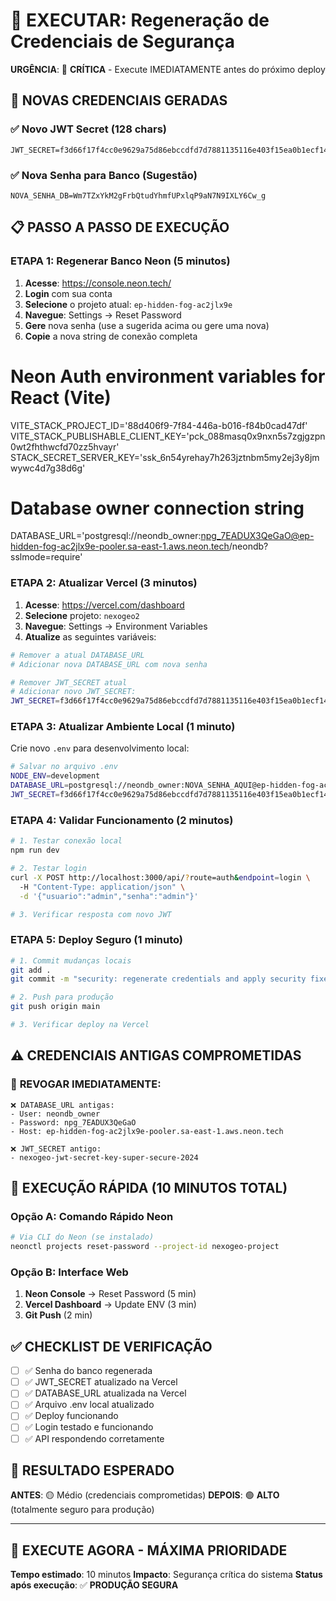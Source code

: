 # 🔄 EXECUTAR: Regeneração de Credenciais de Segurança

**URGÊNCIA**: 🚨 **CRÍTICA** - Execute IMEDIATAMENTE antes do próximo deploy

## 🔐 **NOVAS CREDENCIAIS GERADAS**

### ✅ **Novo JWT Secret (128 chars)**
```
JWT_SECRET=f3d66f17f4cc0e9629a75d86ebccdfd7d7881135116e403f15ea0b1ecf14f5597680f82ddfb38091fee9b43070fdfec28608a042ba1c9a6d1433d60b44f7ab28
```

### ✅ **Nova Senha para Banco (Sugestão)**
```
NOVA_SENHA_DB=Wm7TZxYkM2gFrbQtudYhmfUPxlqP9aN7N9IXLY6Cw_g
```

## 📋 **PASSO A PASSO DE EXECUÇÃO**

### **ETAPA 1: Regenerar Banco Neon (5 minutos)**

1. **Acesse**: https://console.neon.tech/
2. **Login** com sua conta
3. **Selecione** o projeto atual: `ep-hidden-fog-ac2jlx9e`
4. **Navegue**: Settings → Reset Password
5. **Gere** nova senha (use a sugerida acima ou gere uma nova)
6. **Copie** a nova string de conexão completa

# Neon Auth environment variables for React (Vite)
VITE_STACK_PROJECT_ID='88d406f9-7f84-446a-b016-f84b0cad47df'
VITE_STACK_PUBLISHABLE_CLIENT_KEY='pck_088masq0x9nxn5s7zgjgzpn0wt2fhthwcfd70zz5hvayr'
STACK_SECRET_SERVER_KEY='ssk_6n54yrehay7h263jztnbm5my2ej3y8jmwywc4d7g38d6g'

# Database owner connection string
DATABASE_URL='postgresql://neondb_owner:npg_7EADUX3QeGaO@ep-hidden-fog-ac2jlx9e-pooler.sa-east-1.aws.neon.tech/neondb?sslmode=require'



### **ETAPA 2: Atualizar Vercel (3 minutos)**

1. **Acesse**: https://vercel.com/dashboard
2. **Selecione** projeto: `nexogeo2`
3. **Navegue**: Settings → Environment Variables
4. **Atualize** as seguintes variáveis:

```bash
# Remover a atual DATABASE_URL
# Adicionar nova DATABASE_URL com nova senha

# Remover JWT_SECRET atual
# Adicionar novo JWT_SECRET:
JWT_SECRET=f3d66f17f4cc0e9629a75d86ebccdfd7d7881135116e403f15ea0b1ecf14f5597680f82ddfb38091fee9b43070fdfec28608a042ba1c9a6d1433d60b44f7ab28
```

### **ETAPA 3: Atualizar Ambiente Local (1 minuto)**

Crie novo `.env` para desenvolvimento local:

```bash
# Salvar no arquivo .env
NODE_ENV=development
DATABASE_URL=postgresql://neondb_owner:NOVA_SENHA_AQUI@ep-hidden-fog-ac2jlx9e-pooler.sa-east-1.aws.neon.tech/neondb?sslmode=require
JWT_SECRET=f3d66f17f4cc0e9629a75d86ebccdfd7d7881135116e403f15ea0b1ecf14f5597680f82ddfb38091fee9b43070fdfec28608a042ba1c9a6d1433d60b44f7ab28
```

### **ETAPA 4: Validar Funcionamento (2 minutos)**

```bash
# 1. Testar conexão local
npm run dev

# 2. Testar login
curl -X POST http://localhost:3000/api/?route=auth&endpoint=login \
  -H "Content-Type: application/json" \
  -d '{"usuario":"admin","senha":"admin"}'

# 3. Verificar resposta com novo JWT
```

### **ETAPA 5: Deploy Seguro (1 minuto)**

```bash
# 1. Commit mudanças locais
git add .
git commit -m "security: regenerate credentials and apply security fixes"

# 2. Push para produção
git push origin main

# 3. Verificar deploy na Vercel
```

## ⚠️ **CREDENCIAIS ANTIGAS COMPROMETIDAS**

### 🔴 **REVOGAR IMEDIATAMENTE**:
```
❌ DATABASE_URL antigas:
- User: neondb_owner
- Password: npg_7EADUX3QeGaO
- Host: ep-hidden-fog-ac2jlx9e-pooler.sa-east-1.aws.neon.tech

❌ JWT_SECRET antigo:
- nexogeo-jwt-secret-key-super-secure-2024
```

## 🚀 **EXECUÇÃO RÁPIDA (10 MINUTOS TOTAL)**

### **Opção A: Comando Rápido Neon**
```bash
# Via CLI do Neon (se instalado)
neonctl projects reset-password --project-id nexogeo-project
```

### **Opção B: Interface Web**
1. **Neon Console** → Reset Password (5 min)
2. **Vercel Dashboard** → Update ENV (3 min)
3. **Git Push** (2 min)

## ✅ **CHECKLIST DE VERIFICAÇÃO**

- [ ] ✅ Senha do banco regenerada
- [ ] ✅ JWT_SECRET atualizado na Vercel
- [ ] ✅ DATABASE_URL atualizada na Vercel
- [ ] ✅ Arquivo .env local atualizado
- [ ] ✅ Deploy funcionando
- [ ] ✅ Login testado e funcionando
- [ ] ✅ API respondendo corretamente

## 🎯 **RESULTADO ESPERADO**

**ANTES**: 🟡 Médio (credenciais comprometidas)
**DEPOIS**: 🟢 **ALTO** (totalmente seguro para produção)

---

## 🚨 **EXECUTE AGORA - MÁXIMA PRIORIDADE**

**Tempo estimado**: 10 minutos
**Impacto**: Segurança crítica do sistema
**Status após execução**: ✅ **PRODUÇÃO SEGURA**